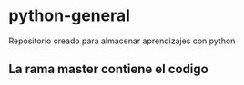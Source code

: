 # python-general
Repositorio creado para almacenar aprendizajes con python
## La rama master contiene el codigo
